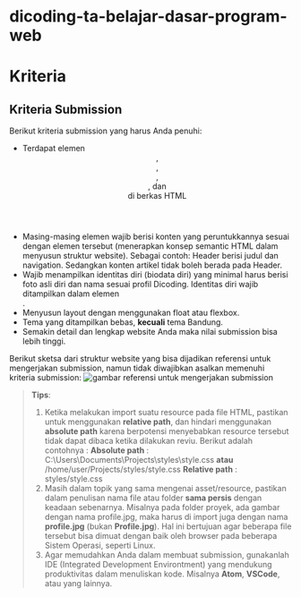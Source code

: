 # dicoding-ta-belajar-dasar-program-web
# Kriteria
## Kriteria Submission
  Berikut kriteria submission yang harus Anda penuhi:
  * Terdapat elemen <header>, <footer>, <main>, <article>, dan <aside> di berkas HTML
  * Masing-masing elemen wajib berisi konten yang peruntukkannya sesuai dengan elemen tersebut (menerapkan konsep semantic HTML dalam menyusun struktur website).
  Sebagai contoh: Header berisi judul dan navigation. Sedangkan konten artikel tidak boleh berada pada Header.
  * Wajib menampilkan identitas diri (biodata diri) yang minimal harus berisi foto asli diri dan nama sesuai profil Dicoding. Identitas diri wajib ditampilkan dalam elemen <aside>.
  * Menyusun layout dengan menggunakan float atau flexbox.
  * Tema yang ditampilkan bebas, **kecuali** tema Bandung.
  * Semakin detail dan lengkap website Anda maka nilai submission bisa lebih tinggi.

Berikut sketsa dari struktur website yang bisa dijadikan referensi untuk mengerjakan submission, namun tidak diwajibkan asalkan memenuhi kriteria submission:
![gambar referensi untuk mengerjakan submission](https://d17ivq9b7rppb3.cloudfront.net/original/academy/201912201353083e09e5a62ad3d25699611878328847ee.png)

> **Tips**: 
> 1. Ketika melakukan import suatu resource pada file HTML, pastikan untuk menggunakan **relative path**, dan hindari menggunakan **absolute path** karena berpotensi menyebabkan resource tersebut tidak dapat dibaca ketika dilakukan reviu. Berikut adalah contohnya :
**Absolute path** : C:\Users\Documents\Projects\styles\style.css **atau** /home/user/Projects/styles/style.css
**Relative path** : styles/style.css
> 2. Masih dalam topik yang sama mengenai asset/resource, pastikan dalam penulisan nama file atau folder **sama persis** dengan keadaan sebenarnya. Misalnya pada folder proyek, ada gambar dengan nama profile.jpg, maka harus di import juga dengan nama **profile.jpg** (bukan **Profile.jpg**). Hal ini bertujuan agar beberapa file tersebut bisa dimuat dengan baik oleh browser pada beberapa Sistem Operasi, seperti Linux.
> 3. Agar memudahkan Anda dalam membuat submission, gunakanlah IDE (Integrated Development Environtment) yang mendukung produktivitas dalam menuliskan kode. Misalnya **Atom**, **VSCode**, atau yang lainnya.